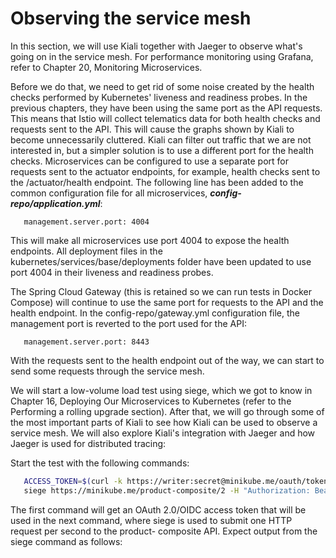 # Observing the service mesh
In this section, we will use Kiali together with Jaeger to observe what's going on in the service mesh. For performance monitoring using Grafana, refer to Chapter 20, Monitoring Microservices.

Before we do that, we need to get rid of some noise created by the health checks performed by Kubernetes' liveness and readiness probes. In the previous chapters, they have been using the same port as the API requests. This means that Istio will collect telematics data for both health checks and requests sent to the API. This will cause the graphs shown by Kiali to become unnecessarily cluttered. Kiali can filter out traffic that we are not interested in, but a simpler solution is to use a different port for the health checks.
Microservices can be configured to use a separate port for requests sent to the actuator endpoints, for example, health checks sent to the /actuator/health endpoint. The following line has been added to the common configuration file for all microservices, ***config-repo/application.yml***:
```
   management.server.port: 4004
```
This will make all microservices use port 4004 to expose the health endpoints. All deployment files in the kubernetes/services/base/deployments folder have been updated to use port 4004 in their liveness and readiness probes.

The Spring Cloud Gateway (this is retained so we can run tests in Docker Compose) will continue to use the same port for requests to the API and the health endpoint. In
the config-repo/gateway.yml configuration file, the management port is reverted to the port used for the API:
```
   management.server.port: 8443
```

With the requests sent to the health endpoint out of the way, we can start to send some requests through the service mesh.

We will start a low-volume load test using siege, which we got to know in Chapter 16, Deploying Our Microservices to Kubernetes (refer to the Performing a rolling upgrade section). After that, we will go through some of the most important parts of Kiali to see how Kiali can be used to observe a service mesh. We will also explore Kiali's integration with Jaeger and how Jaeger is used for distributed tracing:

Start the test with the following commands:
```bash
   ACCESS_TOKEN=$(curl -k https://writer:secret@minikube.me/oauth/token -d    grant_type=password -d username=magnus -d password=password -s | jq  .access_token -r)
   siege https://minikube.me/product-composite/2 -H "Authorization: Bearer    $ACCESS_TOKEN" -c1 -d1
```
The first command will get an OAuth 2.0/OIDC access token that will be used in the next command, where siege is used to submit one HTTP request per second to the product- composite API.
Expect output from the siege command as follows:
